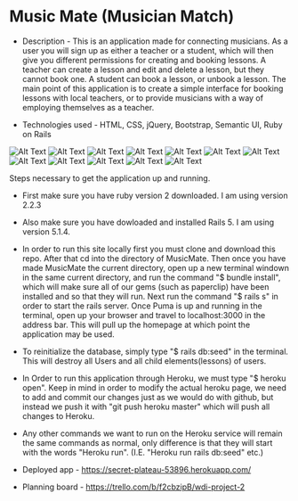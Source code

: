 # Music Mate (Musician Match)

* Description - This is an application made for connecting musicians. As a user you will sign up as either a teacher or a student, which will then give you different permissions for creating and booking lessons. A teacher can create a lesson and edit and delete a lesson, but they cannot book one. A student can book a lesson, or unbook a lesson. The main point of this application is to create a simple interface for booking lessons with local teachers, or to provide musicians with a way of employing themselves as a teacher. 

* Technologies used - HTML, CSS, jQuery, Bootstrap, Semantic UI, Ruby on Rails

![Alt Text](https://i.imgur.com/TNJ30yv.jpg)
![Alt Text](https://i.imgur.com/TyAeSqU.jpg)
![Alt Text](https://i.imgur.com/lCTSAR5.jpg)
![Alt Text](https://i.imgur.com/Vl7geyq.jpg)
![Alt Text](https://i.imgur.com/eUUCzSj.jpg)
![Alt Text](https://i.imgur.com/oY0Np4j.jpg)
![Alt Text](https://i.imgur.com/ofw9kd4.jpg)
![Alt Text](https://i.imgur.com/oY0Np4j.jpg)
![Alt Text](https://i.imgur.com/kM26d6u.jpg)
![Alt Text](https://i.imgur.com/dyrK8cV.jpg)
![Alt Text](https://i.imgur.com/TyAeSqU.jpg)
![Alt Text](https://i.imgur.com/bpFcAis.jpg)


Steps necessary to get the
application up and running.


* First make sure you have ruby version 2 downloaded. I am using version 2.2.3

* Also make sure you have dowloaded and installed Rails 5. I am using version 5.1.4.

* In order to run this site locally first you must clone and download this repo. After that cd into the directory of MusicMate. Then once you have made MusicMate the current directory, open up a new terminal windown in the same current directory, and run the command "$ bundle install", which will make sure all of our gems (such as paperclip) have been installed and so that they will run. Next run the command "$ rails s" in order to start the rails server.  Once Puma is up and running in the terminal, open up your browser and travel to localhost:3000 in the address bar. This will pull up the homepage at which point the application may be used. 


* To reinitialize the database, simply type "$ rails db:seed" in the terminal. This will destroy all Users and all child elements(lessons) of users.

* In Order to run this application through Heroku, we must type "$ heroku open". Keep in mind in order to modify the actual heroku page, we need to add and commit our changes just as we would do with github, but instead we push it with "git push heroku master" which will push all changes to Heroku. 

* Any other commands we want to run on the Heroku service will remain the same commands as normal, only difference is that they will start with the words "Heroku run". (I.E. "Heroku run rails db:seed" etc.)

* Deployed app - https://secret-plateau-53896.herokuapp.com/

* Planning board - 
https://trello.com/b/f2cbzipB/wdi-project-2


